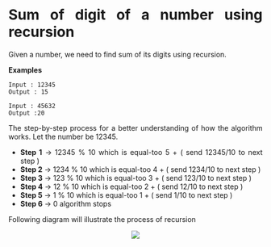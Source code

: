 <div align="justify">

# Sum of digit of a number using recursion

Given a number, we need to find sum of its digits using recursion.

__Examples__

```
Input : 12345
Output : 15

Input : 45632
Output :20
```

The step-by-step process for a better understanding of how the algorithm works. 
Let the number be 12345. 

- __Step 1__ -> 12345 % 10 which is equal-too 5 + ( send 12345/10 to next step ) 
- __Step 2__ -> 1234 % 10 which is equal-too 4 + ( send 1234/10 to next step ) 
- __Step 3__ -> 123 % 10 which is equal-too 3 + ( send 123/10 to next step ) 
- __Step 4__ -> 12 % 10 which is equal-too 2 + ( send 12/10 to next step ) 
- __Step 5__ -> 1 % 10 which is equal-too 1 + ( send 1/10 to next step ) 
- __Step 6__ -> 0 algorithm stops 

Following diagram will illustrate the process of recursion 

<div align="center">
<img src="https://media.geeksforgeeks.org/wp-content/uploads/20240602131617/1-37-e1513491182807-copy.webp">
</div>

</div>